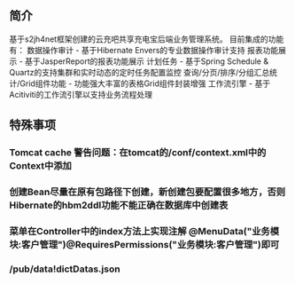 ## 简介
基于s2jh4net框架创建的云充吧共享充电宝后端业务管理系统。
目前集成的功能有：
    数据操作审计 - 基于Hibernate Envers的专业数据操作审计支持
    报表功能展示 - 基于JasperReport的报表功能展示
    计划任务 - 基于Spring Schedule & Quartz的支持集群和实时动态的定时任务配置监控
    查询/分页/排序/分组汇总统计/Grid组件功能 - 功能强大丰富的表格Grid组件封装增强
    工作流引擎 - 基于Acitiviti的工作流引擎以支持业务流程处理
    
## 特殊事项
### Tomcat cache 警告问题：在tomcat的/conf/context.xml中的Context中添加<Resources cachingAllowed="true" cacheMaxSize="102400"/>
### 创建Bean尽量在原有包路径下创建，新创建包要配置很多地方，否则Hibernate的hbm2ddl功能不能正确在数据库中创建表
### 菜单在Controller中的index方法上实现注解 @MenuData("业务模块:客户管理")@RequiresPermissions("业务模块:客户管理")即可
### /pub/data!dictDatas.json